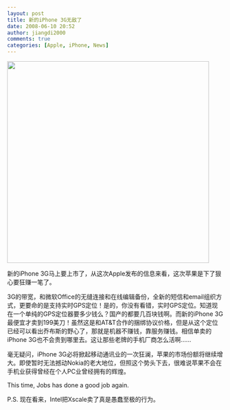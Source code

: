 ```yaml
---
layout: post
title: 新的iPhone 3G无敌了
date: 2008-06-10 20:52
author: jiangdi2000
comments: true
categories: [Apple, iPhone, News]
---
```

<img src="http://images.apple.com/iphone/gallery/images/iphone_software6_20080609.jpg" alt="" width="470" height="470" />

新的iPhone 3G马上要上市了，从这次Apple发布的信息来看，这次苹果是下了狠心要狂赚一笔了。

3G的带宽，和微软Office的无缝连接和在线编辑备份，全新的短信和email组织方式，更要命的是支持实时GPS定位！是的，你没有看错，实时GPS定位。知道现在一个单纯的GPS定位器要多少钱么？国产的都要几百块钱啊。而新的iPhone 3G最便宜才卖到199美刀！虽然这是和AT&amp;T合作的捆绑协议价格，但是从这个定位已经可以看出乔布斯的野心了，那就是机器不赚钱，靠服务赚钱。相信单卖的iPhone 3G也不会贵到哪里去。这让那些老牌的手机厂商怎么活啊……

毫无疑问，iPhone 3G必将掀起移动通讯业的一次狂澜，苹果的市场份额将继续增大。即使暂时无法撼动Nokia的老大地位，但照这个势头下去，很难说苹果不会在手机业获得曾经在个人PC业曾经拥有的辉煌。

This time, Jobs has done a good job again.

P.S. 现在看来，Intel把Xscale卖了真是愚蠢至极的行为。
